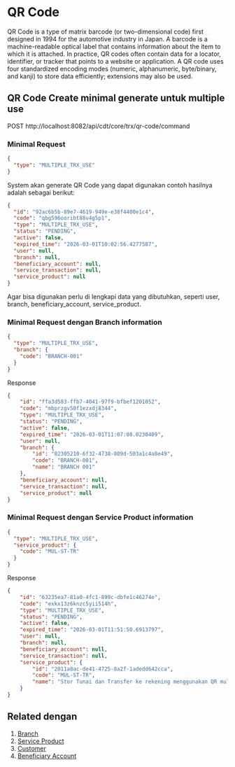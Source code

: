 QR Code
=============================

QR Code is a type of matrix barcode (or two-dimensional code) first designed in 1994 for the automotive industry in Japan. A barcode is a machine-readable optical label that contains information about the item to which it is attached. In practice, QR codes often contain data for a locator, identifier, or tracker that points to a website or application. A QR code uses four standardized encoding modes (numeric, alphanumeric, byte/binary, and kanji) to store data efficiently; extensions may also be used.


## QR Code Create minimal generate untuk multiple use

POST http://localhost:8082/api/cdt/core/trx/qr-code/command

### Minimal Request
```json
{
  "type": "MULTIPLE_TRX_USE"
}
```

System akan generate QR Code yang dapat digunakan
contoh hasilnya adalah sebagai berikut:

```json
{
  "id": "92ac6b5b-89e7-4619-949e-e38f4400e1c4",
  "code": "qbg596ooribt88v4g5p1",
  "type": "MULTIPLE_TRX_USE",
  "status": "PENDING",
  "active": false,
  "expired_time": "2026-03-01T10:02:56.4277587",
  "user": null,
  "branch": null,
  "beneficiary_account": null,
  "service_transaction": null,
  "service_product": null
}
```
Agar bisa digunakan perlu di lengkapi data yang dibutuhkan, seperti user, branch, beneficiary_account, service_product.


### Minimal Request dengan Branch information
```json
{
  "type": "MULTIPLE_TRX_USE",
  "branch": {
    "code": "BRANCH-001"
  }
}
```

Response
```json
{
    "id": "ffa3d583-ffb7-4041-97f9-bfbef1201052",
    "code": "mbprzgv50f1ezxdj8344",
    "type": "MULTIPLE_TRX_USE",
    "status": "PENDING",
    "active": false,
    "expired_time": "2026-03-01T11:07:08.0230409",
    "user": null,
    "branch": {
        "id": "82305210-6f32-4738-809d-503a1c4a8e49",
        "code": "BRANCH-001",
        "name": "BRANCH 001"
    },
    "beneficiary_account": null,
    "service_transaction": null,
    "service_product": null
}
```

### Minimal Request dengan Service Product information

```json
{
  "type": "MULTIPLE_TRX_USE",
  "service_product": {
    "code": "MUL-ST-TR"
  }
}
```

Response

```json
{
    "id": "63235ea7-81a0-4fc1-899c-dbfe1c46274e",
    "code": "exkx13z6knzc5yii514h",
    "type": "MULTIPLE_TRX_USE",
    "status": "PENDING",
    "active": false,
    "expired_time": "2026-03-01T11:51:50.6913797",
    "user": null,
    "branch": null,
    "beneficiary_account": null,
    "service_transaction": null,
    "service_product": {
        "id": "2011a8ac-de41-4725-8a2f-1adedd642cca",
        "code": "MUL-ST-TR",
        "name": "Stor Tunai dan Transfer ke rekening menggunakan QR multiple use"
    }
}
```




## Related dengan
1. [Branch](../master/branch.md) 
2. [Service Product](../master/service-product.md)
2. [Customer](../master/customer.md)
3. [Beneficiary Account](../master/be)